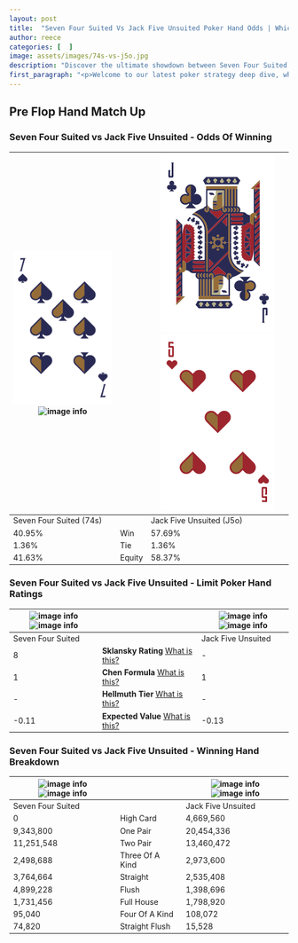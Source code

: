 ```yaml
---
layout: post
title:  "Seven Four Suited Vs Jack Five Unsuited Poker Hand Odds | Which Is The Better Hand In Poker? A Complete Guide"
author: reece
categories: [  ]
image: assets/images/74s-vs-j5o.jpg
description: "Discover the ultimate showdown between Seven Four Suited and Jack Five Unsuited in poker! Uncover the odds, strategies, and scenarios where one hand triumphs over the other. Get ready to up your poker game with this thrilling analysis."
first_paragraph: "<p>Welcome to our latest poker strategy deep dive, where we're pitting two distinct hands against each other in a high-stakes showdown: Seven Four Suited vs Jack Five Unsuited.</p><p>In the dynamic world of poker, every decision counts, and knowing which hand holds the upper hand is key to your success at the table.</p><p>In this article, we'll dissect these two hands, explore the scenarios where one dominates the other, and equip you with the knowledge to make strategic choices that can tip the odds in your favor.</p><p>Get ready to unravel the intriguing dynamics of these poker hands and elevate your game to new heights.</p>"
---
```




[comment]: # (sp0)

## Pre Flop Hand Match Up

<div class="table hand-ratings" markdown="1"> 



### Seven Four Suited vs Jack Five Unsuited - Odds Of Winning


    
| ![image info](assets/images/hand1/7.png) ![image info](assets/images/hand1/4s.png) |  | ![image info](assets/images/hand2/j.png) ![image info](assets/images/hand2/5o.png) |
| -------- | -------- | -------- |
| Seven Four Suited (74s) |  | Jack Five Unsuited (J5o) |
| 40.95% | Win | 57.69% |
| 1.36% | Tie | 1.36% |
| 41.63% | Equity | 58.37% |




[comment]: # (sp1)



### Seven Four Suited vs Jack Five Unsuited - Limit Poker Hand Ratings


    
| ![image info](https://www.riverpairs.com/assets/images/hand1/7.png) ![image info](https://www.riverpairs.com/assets/images/hand1/4s.png) |  | ![image info](https://www.riverpairs.com/assets/images/hand2/j.png) ![image info](https://www.riverpairs.com/assets/images/hand2/5o.png) |
| -------- | -------- | -------- |
| Seven Four Suited |  | Jack Five Unsuited |
| 8 | **Sklansky Rating** [What is this?](/sklansky-rating-explained) | - |
| 1 | **Chen Formula** [What is this?](/chen-formula-explained) | 1 |
| - | **Hellmuth Tier** [What is this?](/Hellmuth-tier-explained) | - |
| -0.11 | **Expected Value** [What is this?](/expected-value-explained) | -0.13 |




[comment]: # (sp2)



### Seven Four Suited vs Jack Five Unsuited - Winning Hand Breakdown


    
| ![image info](https://www.riverpairs.com/assets/images/hand1/7.png) ![image info](https://www.riverpairs.com/assets/images/hand1/4s.png) |  | ![image info](https://www.riverpairs.com/assets/images/hand2/j.png) ![image info](https://www.riverpairs.com/assets/images/hand2/5o.png) |
| -------- | -------- | -------- |
| Seven Four Suited |  | Jack Five Unsuited |
| 0 | High Card | 4,669,560 |
| 9,343,800 | One Pair | 20,454,336 |
| 11,251,548 | Two Pair | 13,460,472 |
| 2,498,688 | Three Of A Kind | 2,973,600 |
| 3,764,664 | Straight | 2,535,408 |
| 4,899,228 | Flush | 1,398,696 |
| 1,731,456 | Full House | 1,798,920 |
| 95,040 | Four Of A Kind | 108,072 |
| 74,820 | Straight Flush | 15,528 |




[comment]: # (sp3)



</div>

[comment]: # (sp4)



[comment]: # (sp5)

